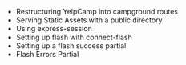 
- Restructuring YelpCamp into campground routes
- Serving Static Assets with a public directory
- Using express-session
- Setting up flash with connect-flash
- Setting up a flash success partial
- Flash Errors Partial